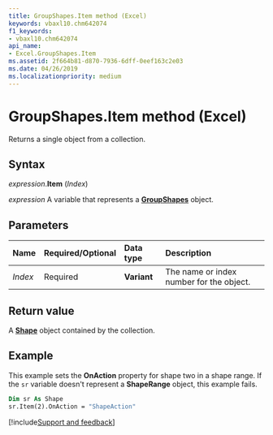```yaml
---
title: GroupShapes.Item method (Excel)
keywords: vbaxl10.chm642074
f1_keywords:
- vbaxl10.chm642074
api_name:
- Excel.GroupShapes.Item
ms.assetid: 2f664b81-d870-7936-6dff-0eef163c2e03
ms.date: 04/26/2019
ms.localizationpriority: medium
---
```



# GroupShapes.Item method (Excel)

Returns a single object from a collection.


## Syntax

_expression_.**Item** (_Index_)

_expression_ A variable that represents a **[GroupShapes](Excel.GroupShapes.md)** object.


## Parameters

|Name|Required/Optional|Data type|Description|
|:-----|:-----|:-----|:-----|
| _Index_|Required| **Variant**|The name or index number for the object.|

## Return value

A **[Shape](Excel.Shape.md)** object contained by the collection.


## Example

This example sets the **OnAction** property for shape two in a shape range. If the `sr` variable doesn't represent a **ShapeRange** object, this example fails.

```vb
Dim sr As Shape 
sr.Item(2).OnAction = "ShapeAction"
```




[!include[Support and feedback](~/includes/feedback-boilerplate.md)]